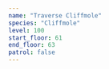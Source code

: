 ```yaml
---
name: "Traverse Cliffmole"
species: "Cliffmole"
level: 100
start_floor: 61
end_floor: 63
patrol: false
---
```

